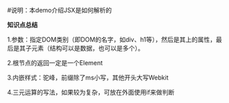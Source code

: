 #说明：本demo介绍JSX是如何解析的

**知识点总结**

1.参数：指定DOM类别（即DOM的名字，如div、h1等），然后是其上的属性，最后是其子元素（结构可以是数据，也可以是多个）。

2.根节点的返回一定是一个Element

3.内嵌样式：驼峰，前缀除了ms小写，其他开头大写Webkit

4.三元运算的写法，如果较为复杂，可放在外面使用if来做判断